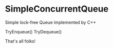 # SimpleConcurrentQueue
Simple lock-free Queue implemented by C++ 

TryEnqueue()
TryDequeue()

That's all folks!
